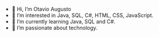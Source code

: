 - 👋 Hi, I’m Otavio Augusto
- 👀 I’m interested in Java, SQL, C#, HTML, CSS, JavaScript.
- 🌱 I’m currently learning Java, SQL and C#.
- 💞️ I’m passionate about technology.

<!---
otaviodasilveira/otaviodasilveira is a ✨ special ✨ repository because its `README.md` (this file) appears on your GitHub profile.
You can click the Preview link to take a look at your changes.
--->
